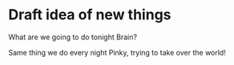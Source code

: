  # Draft idea of new things

 What are we going to do tonight Brain?
 Same thing we do every night Pinky, trying to take over the world!
 
